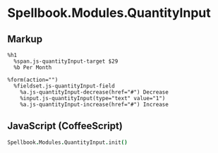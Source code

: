 Spellbook.Modules.QuantityInput
===============================

Markup
------

```haml
%h1
  %span.js-quantityInput-target $29
  %b Per Month

%form(action="")
  %fieldset.js-quantityInput-field
    %a.js-quantityInput-decrease(href="#") Decrease
    %input.js-quantityInput(type="text" value="1")
    %a.js-quantityInput-increase(href="#") Increase
```

JavaScript (CoffeeScript)
-------------------------

```coffeescript
Spellbook.Modules.QuantityInput.init()
```
